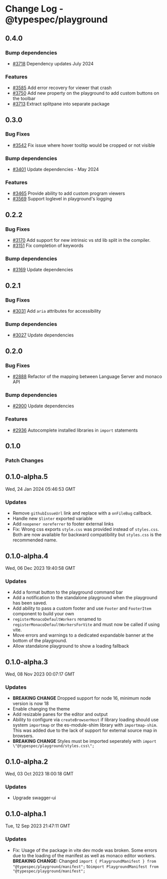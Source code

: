 # Change Log - @typespec/playground

## 0.4.0

### Bump dependencies

- [#3718](https://github.com/microsoft/typespec/pull/3718) Dependency updates July 2024

### Features

- [#3585](https://github.com/microsoft/typespec/pull/3585) Add error recovery for viewer that crash
- [#3750](https://github.com/microsoft/typespec/pull/3750) Add new property on the playground to add custom buttons on the toolbar
- [#3713](https://github.com/microsoft/typespec/pull/3713) Extract splitpane into separate package


## 0.3.0

### Bug Fixes

- [#3542](https://github.com/microsoft/typespec/pull/3542) Fix issue where hover tooltip would be cropped or not visible

### Bump dependencies

- [#3401](https://github.com/microsoft/typespec/pull/3401) Update dependencies - May 2024

### Features

- [#3465](https://github.com/microsoft/typespec/pull/3465) Provide ability to add custom program viewers
- [#3569](https://github.com/microsoft/typespec/pull/3569) Support loglevel in playground's logging


## 0.2.2

### Bug Fixes

- [#3170](https://github.com/microsoft/typespec/pull/3170) Add support for new intrinsic vs std lib split in the compiler.
- [#3151](https://github.com/microsoft/typespec/pull/3151) Fix completion of keywords

### Bump dependencies

- [#3169](https://github.com/microsoft/typespec/pull/3169) Update dependencies


## 0.2.1

### Bug Fixes

- [#3031](https://github.com/microsoft/typespec/pull/3031) Add `aria` attributes for accessibility

### Bump dependencies

- [#3027](https://github.com/microsoft/typespec/pull/3027) Update dependencies


## 0.2.0

### Bug Fixes

- [#2888](https://github.com/microsoft/typespec/pull/2888) Refactor of the mapping between Language Server and monaco API

### Bump dependencies

- [#2900](https://github.com/microsoft/typespec/pull/2900) Update dependencies

### Features

- [#2936](https://github.com/microsoft/typespec/pull/2936) Autocomplete installed libraries in `import` statements


## 0.1.0

### Patch Changes



## 0.1.0-alpha.5

Wed, 24 Jan 2024 05:46:53 GMT

### Updates

- Remove `githubIssueUrl` link and replace with a `onFileBug` callback.
- Handle new `$linter` exported variable
- Add `noopener noreferrer` to footer external links
- Fix: Wrong css exports `style.css` was provided instead of `styles.css`. Both are now available for backward compatibility but `styles.css` is the recommended name.

## 0.1.0-alpha.4

Wed, 06 Dec 2023 19:40:58 GMT

### Updates

- Add a format button to the playground command bar
- Add a notification to the standalone playground when the playground has been saved.
- Add ability to pass a custom footer and use `Footer` and `FooterItem` component to build your own
- `registerMonacoDefaultWorkers` renamed to `registerMonacoDefaultWorkersForVite` and must now be called if using vite.
- Move errors and warnings to a dedicated expandable banner at the bottom of the playground.
- Allow standalone playground to show a loading fallback

## 0.1.0-alpha.3

Wed, 08 Nov 2023 00:07:17 GMT

### Updates

- **BREAKING CHANGE** Dropped support for node 16, minimum node version is now 18
- Enable changing the theme
- Add resizable panes for the editor and output
- Ability to configure via `createBrowserHost` if library loading should use system `importmap` or the es-module-shim library with `importmap-shim`. This was added due to the lack of support for external source map in browsers.
- **BREAKING CHANGE** Styles must be imported seperately with `import \"@typespec/playground/styles.css\";`

## 0.1.0-alpha.2

Wed, 03 Oct 2023 18:00:18 GMT

### Updates

- Upgrade swagger-ui

## 0.1.0-alpha.1

Tue, 12 Sep 2023 21:47:11 GMT

### Updates

- Fix: Usage of the package in vite dev mode was broken. Some errors due to the loading of the manifest as well as monaco editor workers.
  **BREAKING CHANGE:** Changed `import { PlaygroundManifest } from "@typespec/playground/manifest";` to`import PlaygroundManifest from "@typespec/playground/manifest";`
